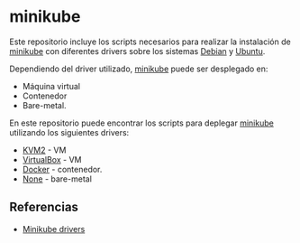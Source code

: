 # minikube

Este repositorio incluye los scripts necesarios para realizar la instalación de [minikube][1] con diferentes drivers sobre los sistemas [Debian][2] y [Ubuntu][3].

Dependiendo del driver utilizado, [minikube][1] puede ser desplegado en:

- Máquina virtual
- Contenedor
- Bare-metal.

En este repositorio puede encontrar los scripts para deplegar [minikube][1] utilizando los siguientes drivers:

- [KVM2](./scripts/driver_kvm2/) - VM
- [VirtualBox](./scripts/driver_virtualbox/) - VM
- [Docker](./scripts/driver_docker/) - contenedor.
- [None](./scripts/driver_none/) - bare-metal

## Referencias

- [Minikube drivers](https://minikube.sigs.k8s.io/docs/drivers/)

[1]: https://minikube.sigs.k8s.io
[2]: https://www.debian.org/index.es.html
[3]: https://ubuntu.com/